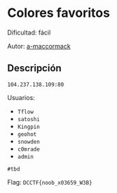 # Colores favoritos
Dificultad: fácil

Autor: [a-maccormack](https://github.com/a-maccormack)


## Descripción
`104.237.138.109:80`

Usuarios:
- `Tflow`
- `satoshi`
- `Kingpin`
- `geohot`
- `snowden`
- `c0mrade`
- `admin`

```
#tbd
```

Flag: `DCCTF{noob_x03659_W3B}`
